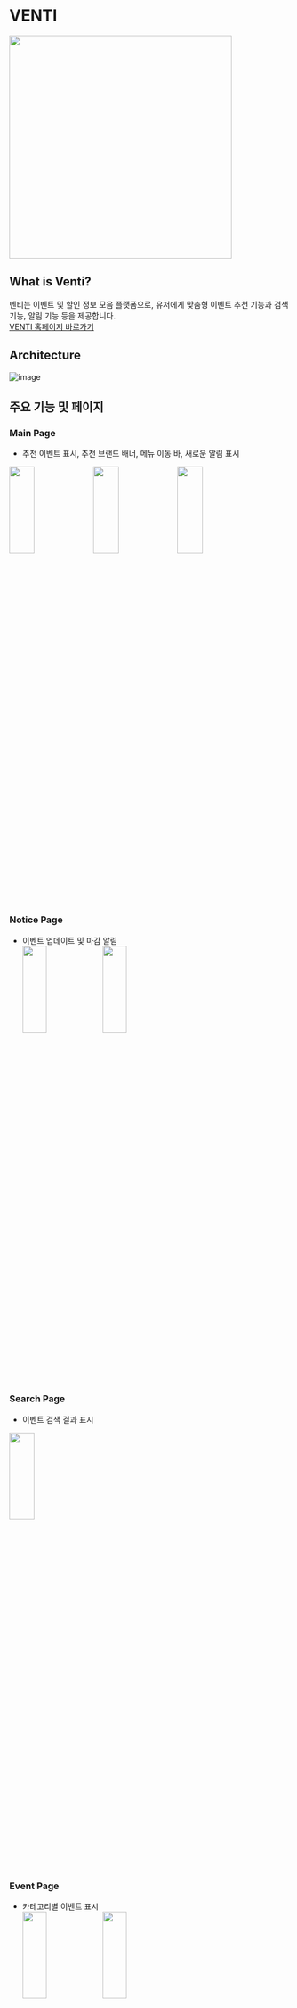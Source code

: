 # VENTI

<img src = "https://user-images.githubusercontent.com/78165538/147822985-8c7b333f-038f-478b-bf8c-d178c4556ef4.png" width="400" height="400">


## What is Venti?

벤티는 이벤트 및 할인 정보 모음 플랫폼으로, 유저에게 맞춤형 이벤트 추천 기능과 검색 기능, 알림 기능 등을 제공합니다.  
[VENTI 홈페이지 바로가기](https://m.venti.life/)

## Architecture
![image](https://user-images.githubusercontent.com/78165538/147824951-b5f0474b-adcd-4820-bb0d-f20ef664a52b.png)



## 주요 기능 및 페이지
### Main Page
- 추천 이벤트 표시, 추천 브랜드 배너, 메뉴 이동 바, 새로운 알림 표시  
  
<img src = "https://user-images.githubusercontent.com/78165538/147823690-9f2b01c1-4de5-4b19-b101-77c493faf059.png" width="30%" height="20%"><img src = "https://user-images.githubusercontent.com/78165538/147823861-85c3b115-30bc-4980-a626-80c8ec6b2713.png" width="30%" height="20%"><img src = "https://user-images.githubusercontent.com/78165538/147825526-5dd498ac-3da7-4076-a3d5-6adb66155b90.png" width="30%" height="20%">



### Notice Page
- 이벤트 업데이트 및 마감 알림  
<img src = "https://user-images.githubusercontent.com/78165538/147825266-65e0ac85-f775-4c62-b69f-0e0d193aeb77.png" width="30%" height="20%"><img src = "https://user-images.githubusercontent.com/78165538/147825474-76a585a2-bc51-4098-a153-12bbc14b9f08.png" width="30%" height="20%">


### Search Page
- 이벤트 검색 결과 표시    
<img src = "https://user-images.githubusercontent.com/78165538/147825719-c7e1ad60-d119-4452-88ca-3bad6fa786e9.png" width="30%" height="20%">

### Event Page
- 카테고리별 이벤트 표시  
<img src = "https://user-images.githubusercontent.com/78165538/147825789-17afbdd8-d501-4b97-9b15-d1d2c87cac79.png" width="30%" height="20%"><img src = "https://user-images.githubusercontent.com/78165538/147825798-ebdf87ed-1197-4088-b5da-cfce20871eb5.png" width="30%" height="20%">

### Brand Page
- 카테고리별 브랜드 표시  
<img src = "https://user-images.githubusercontent.com/78165538/147825898-d1fb375b-a618-49eb-9577-f590ac558d06.png" width="30%" height="20%">

### Event Detail Page
- 이벤트 상세 페이지
<img src = "https://user-images.githubusercontent.com/78165538/151992306-60f0b99f-9e40-437e-879b-6718ebca825b.png" width="30%" height="20%">

### Brand Detail Page
- 브랜드 상세 페이지  
<img src = "https://user-images.githubusercontent.com/78165538/151992431-24d8ac4e-f4bc-4c50-963f-5fbeaa90d094.png" width="30%" height="20%"><img src = "https://user-images.githubusercontent.com/78165538/151992467-82d0550d-89b1-41a6-a66b-5295e3e7676a.png" width="30%" height="20%">


### My Venti Page
- 좋아요를 누른 이벤트 및 브랜드 표시    
<img src = "https://user-images.githubusercontent.com/78165538/147825916-a6d9358e-0342-4c44-95e6-54e1561057f1.png" width="30%" height="20%"><img src = "https://user-images.githubusercontent.com/78165538/147825921-72eb5830-f220-47f6-b897-0b87edc555ae.png" width="30%" height="20%">

### Login & Sign Up
- 로그인 페이지, 회원가입 페이지, 선호 브랜드 선택 페이지  
<img src = "https://user-images.githubusercontent.com/78165538/147826102-8aa0dc14-740f-4d06-a349-301ca9cab661.png" width="30%" height="20%"><img src = "https://user-images.githubusercontent.com/78165538/147826116-62fa1cd6-e9b4-4df7-8238-2fa3135240cf.png" width="30%" height="20%"><img src = "https://user-images.githubusercontent.com/78165538/147826142-e308c05f-4a76-4257-be2c-cb3150465f8e.png" width="30%" height="20%">


## Technical Stack
<img src="https://img.shields.io/badge/CSS3-1572B6?style=for-the-badge&logo=CSS3&logoColor=white"/> <img src="https://img.shields.io/badge/JavaScript(ES6+)-F7DF1E?style=for-the-badge&logo=JavaScript&logoColor=black"/> <img src="https://img.shields.io/badge/React-61DAFB?style=for-the-badge&logo=React&logoColor=black"/> 

## Libraries

- React-Router
- Axios
- Styled-Components
- react-slick ( 메인페이지  베너 )

## Contributors

Frontend : [@kather0220](https://github.com/kather0220)  
Backend : [Venti-Backend](https://github.com/Team-Venti/Venti-Backend)
